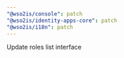 ```yaml
---
"@wso2is/console": patch
"@wso2is/identity-apps-core": patch
"@wso2is/i18n": patch
---
```


Update roles list interface
